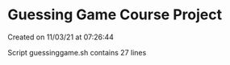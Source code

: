 # Guessing Game Course Project

Created on 11/03/21 at 07:26:44

Script guessinggame.sh contains 27 lines